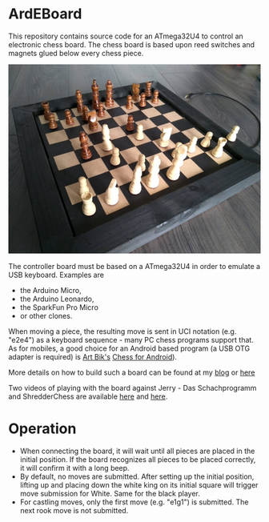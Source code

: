 # ArdEBoard

This repository contains source code for an ATmega32U4 to control an electronic chess board. The chess board is based upon reed switches and magnets  glued below every chess piece.

![ArdEBoard](https://raw.githubusercontent.com/asdfjkl/ArdEBoard/main/board_final.jpg)

The controller board must be based on a ATmega32U4 in order to emulate a USB keyboard. Examples are 
- the Arduino Micro, 
- the Arduino Leonardo, 
- the SparkFun Pro Micro 
- or other clones. 

When moving a piece, the resulting move is sent in UCI notation (e.g. "e2e4") as a keyboard sequence - many PC chess programs support that. As for mobiles, a good choice for an Android based program (a USB OTG adapter is required) is [Art Bik's](https://www.aartbik.com/android.php) [Chess for Android](https://play.google.com/store/apps/details?id=com.google.android.chess)). 

More details on how to build such a board can be found at my [blog](https://buildingjerry.wordpress.com/) or [here](https://sites.google.com/site/bergersprojects/home)

Two videos of playing with the board against Jerry - Das Schachprogramm and ShredderChess are available [here](https://youtu.be/BVx8kUXQ85c) and [here](https://youtu.be/WxEr-5x00cQ).

# Operation

- When connecting the board, it will wait until all pieces are placed in the initial position. If the board recognizes all pieces to be placed correctly, it will confirm it with a long beep.
- By default, no moves are submitted. After setting up the initial position, lifting up and placing down the white king on its initial square will trigger move submission for White. Same for the black player.
- For castling moves, only the first move (e.g. "e1g1") is submitted. The next rook move is not submitted.

